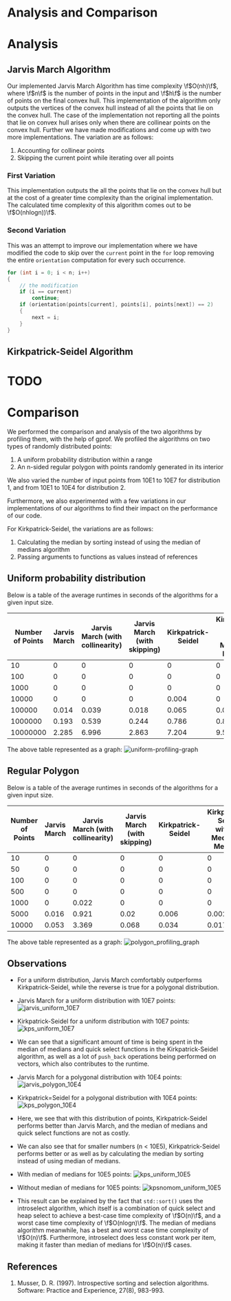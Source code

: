 # Analysis and Comparison

# Analysis

## Jarvis March Algorithm

Our implemented Jarvis March Algorithm has time complexity \f$O(nh)\f$, where \f$n\f$ is the number of points in the input and \f$h\f$ is the number of points on the final convex hull. This implementation of the algorithm only outputs the vertices of the convex hull instead of all the points that lie on the convex hull. The case of the implementation not reporting all the points that lie on convex hull arises only when there are collinear points on the convex hull. Further we have made modifications and come up with two more implementations. The variation are as follows:

1. Accounting for collinear points
2. Skipping the current point while iterating over all points

### First Variation

This implementation outputs the all the points that lie on the convex hull but at the cost of a greater time complexity than the original implementation. The calculated time complexity of this algorithm comes out to be \f$O(nhlogn))\f$.

### Second Variation

This was an attempt to improve our implementation where we have modified the code to skip over the `current` point in the `for` loop removing the entire `orientation` computation for every such occurrence.

```cpp
for (int i = 0; i < n; i++)
{
    // the modification
    if (i == current)
        continue;
    if (orientation(points[current], points[i], points[next]) == 2)
    {
        next = i;
    }
}
```

## Kirkpatrick-Seidel Algorithm

# TODO

# Comparison

We performed the comparison and analysis of the two algorithms by profiling them, with the help of gprof.
We profiled the algorithms on two types of randomly distributed points:

1. A uniform probability distribution within a range
2. An n-sided regular polygon with points randomly generated in its interior

We also varied the number of input points from 10E1 to 10E7 for distribution 1, and from 10E1 to 10E4 for distribution 2.

Furthermore, we also experimented with a few variations in our implementations of our algorithms to find their impact on the performance of our code.

For Kirkpatrick-Seidel, the variations are as follows:

1. Calculating the median by sorting instead of using the median of medians algorithm
2. Passing arguments to functions as values instead of references

## Uniform probability distribution

Below is a table of the average runtimes in seconds of the algorithms for a given input size.

| Number of Points | Jarvis March | Jarvis March (with collinearity) | Jarvis March (with skipping) | Kirkpatrick-Seidel | Kirkpatrick-Seidel without Median of Medians | Kirkpatrick-Seidel without references |
| ---------------- | ------------ | -------------------------------- | ---------------------------- | ------------------ | -------------------------------------------- | ------------------------------------- |
| 10               | 0            | 0                                | 0                            | 0                  | 0                                            | 0                                     |
| 100              | 0            | 0                                | 0                            | 0                  | 0                                            | 0                                     |
| 1000             | 0            | 0                                | 0                            | 0                  | 0                                            | 0                                     |
| 10000            | 0            | 0                                | 0                            | 0.004              | 0                                            | 0.009                                 |
| 100000           | 0.014        | 0.039                            | 0.018                        | 0.065              | 0.066                                        | 0.084                                 |
| 1000000          | 0.193        | 0.539                            | 0.244                        | 0.786              | 0.848                                        | 0.844                                 |
| 10000000         | 2.285        | 6.996                            | 2.863                        | 7.204              | 9.563                                        | 8.649                                 |

The above table represented as a graph:
![uniform-profiling-graph](images/uniform_profiling_graph.png)

## Regular Polygon

Below is a table of the average runtimes in seconds of the algorithms for a given input size.

| Number of Points | Jarvis March | Jarvis March (with collinearity) | Jarvis March (with skipping) | Kirkpatrick-Seidel | Kirkpatrick-Seidel without Median of Medians | Kirkpatrick-Seidel without references |
| ---------------- | ------------ | -------------------------------- | ---------------------------- | ------------------ | -------------------------------------------- | ------------------------------------- |
| 10               | 0            | 0                                | 0                            | 0                  | 0                                            | 0                                     |
| 50               | 0            | 0                                | 0                            | 0                  | 0                                            | 0                                     |
| 100              | 0            | 0                                | 0                            | 0                  | 0                                            | 0                                     |
| 500              | 0            | 0                                | 0                            | 0                  | 0                                            | 0                                     |
| 1000             | 0            | 0.022                            | 0                            | 0                  | 0                                            | 0                                     |
| 5000             | 0.016        | 0.921                            | 0.02                         | 0.006              | 0.002                                        | 0.011                                 |
| 10000            | 0.053        | 3.369                            | 0.068                        | 0.034              | 0.017                                        | 0.034                                 |

The above table represented as a graph:
![polygon_profiling_graph](images/polygon_profiling_graph.png)

## Observations
- For a uniform distribution, Jarvis March comfortably outperforms Kirkpatrick-Seidel, while the reverse is true for a polygonal distribution.
- Jarvis March for a uniform distribution with 10E7 points: ![jarvis_uniform_10E7](images/jarvis_uniform_10E7.png)
- Kirkpatrick-Seidel for a uniform distribution with 10E7 points: ![kps_uniform_10E7](images/kps_uniform_10E7.png)
- We can see that a significant amount of time is being spent in the median of medians and quick select functions in the Kirkpatrick-Seidel algorithm, as well as a lot of `push_back` operations being performed on vectors, which also contributes to the runtime.

- Jarvis March for a polygonal distribution with 10E4 points: ![jarvis_polygon_10E4](images/jarvis_polygon_10E4.png)
- Kirkpatrick=Seidel for a polygonal distribution with 10E4 points: ![kps_polygon_10E4](images/kps_polygon_10E4.png)
- Here, we see that with this distribution of points, Kirkpatrick-Seidel performs better than Jarvis March, and the median of medians and quick select functions are not as costly.  
  
  
- We can also see that for smaller numbers (n < 10E5), Kirkpatrick-Seidel performs better or as well as by calculating the median by sorting instead of using median of medians. 
- With median of medians for 10E5 points: ![kps_uniform_10E5](images/kps_uniform_10E5.png)
- Without median of medians for 10E5 points: ![kpsnomom_uniform_10E5](images/kpsnomom_uniform_10E5.png)
- This result can be explained by the fact that `std::sort()` uses the introselect algorithm, which itself is a combination of quick select and heap select to achieve a best-case time complexity of \f$O(n)\f$, and a worst case time complexity of \f$O(nlogn)\f$. The median of medians algorithm meanwhile, has a best and worst case time complexity of \f$O(n)\f$. Furthermore, introselect does less constant work per item, making it faster than median of medians for \f$O(n)\f$ cases.
  

## References
1. Musser, D. R. (1997). Introspective sorting and selection algorithms. Software: Practice and Experience, 27(8), 983-993.
